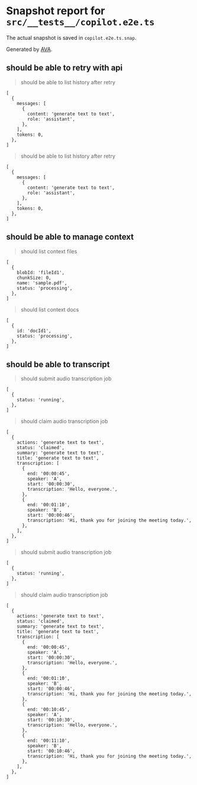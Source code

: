 # Snapshot report for `src/__tests__/copilot.e2e.ts`

The actual snapshot is saved in `copilot.e2e.ts.snap`.

Generated by [AVA](https://avajs.dev).

## should be able to retry with api

> should be able to list history after retry

    [
      {
        messages: [
          {
            content: 'generate text to text',
            role: 'assistant',
          },
        ],
        tokens: 0,
      },
    ]

> should be able to list history after retry

    [
      {
        messages: [
          {
            content: 'generate text to text',
            role: 'assistant',
          },
        ],
        tokens: 0,
      },
    ]

## should be able to manage context

> should list context files

    [
      {
        blobId: 'fileId1',
        chunkSize: 0,
        name: 'sample.pdf',
        status: 'processing',
      },
    ]

> should list context docs

    [
      {
        id: 'docId1',
        status: 'processing',
      },
    ]

## should be able to transcript

> should submit audio transcription job

    [
      {
        status: 'running',
      },
    ]

> should claim audio transcription job

    [
      {
        actions: 'generate text to text',
        status: 'claimed',
        summary: 'generate text to text',
        title: 'generate text to text',
        transcription: [
          {
            end: '00:00:45',
            speaker: 'A',
            start: '00:00:30',
            transcription: 'Hello, everyone.',
          },
          {
            end: '00:01:10',
            speaker: 'B',
            start: '00:00:46',
            transcription: 'Hi, thank you for joining the meeting today.',
          },
        ],
      },
    ]

> should submit audio transcription job

    [
      {
        status: 'running',
      },
    ]

> should claim audio transcription job

    [
      {
        actions: 'generate text to text',
        status: 'claimed',
        summary: 'generate text to text',
        title: 'generate text to text',
        transcription: [
          {
            end: '00:00:45',
            speaker: 'A',
            start: '00:00:30',
            transcription: 'Hello, everyone.',
          },
          {
            end: '00:01:10',
            speaker: 'B',
            start: '00:00:46',
            transcription: 'Hi, thank you for joining the meeting today.',
          },
          {
            end: '00:10:45',
            speaker: 'A',
            start: '00:10:30',
            transcription: 'Hello, everyone.',
          },
          {
            end: '00:11:10',
            speaker: 'B',
            start: '00:10:46',
            transcription: 'Hi, thank you for joining the meeting today.',
          },
        ],
      },
    ]
